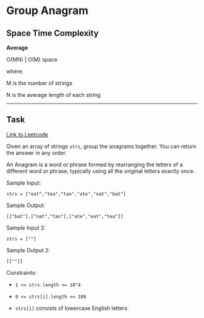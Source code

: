 # Group Anagram

## Space Time Complexity

**Average**

O(MN) | O(M) space

where:

M is the number of strings

N is the average length of each string

---

## Task

[Link to Leetcode](https://leetcode.com/problems/group-anagrams/)

Given an array of strings `strs`, group the anagrams together. You can return the answer in any order.

An Anagram is a word or phrase formed by rearranging the letters of a different word or phrase, typically using all the original letters exactly once.

Sample Input:

```
strs = ["eat","tea","tan","ate","nat","bat"]
```

Sample Output:

```
[["bat"],["nat","tan"],["ate","eat","tea"]]
```

Sample Input 2:

```
strs = [""]
```

Sample Output 2:

```
[[""]]
```

Constraints:

- `1 <= strs.length <= 10^4`

- `0 <= strs[i].length <= 100`

- `strs[i]` consists of lowercase English letters.
